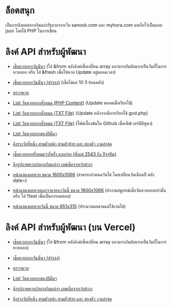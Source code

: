 # ล็อตสนุก
เป็นการดึงผลสลากกินแบ่งรัฐบาลจากเว็บ sanook.com และ myhora.com มาเก็บไว้เป็นแบบ json โดยใช้ PHP ในการเขียน

# ลิงค์ API สำหรับผู้พัฒนา
* [เช็คหวยออกวันนั้นๆ](https://lottsanook.herokuapp.com/?date=01102563) (ใส่ &from หลังลิงค์เพื่อเปลี่ยน array แถวแรกอันดับแรกเป็นวันที่ในการหวยออก หรือ ใส่ &fresh เพื่อให้หวย Update อยู่ตลอดเวลา)

* [เช็คหวยออกวันนั้นๆ (สำรอง)](https://lottsanook.herokuapp.com/index2.php?date=01102563) (เช็คได้แค่ 10 ปี ย้อนหลัง)

* [ตรวจหวย](https://lottsanook.herokuapp.com/checklottery.php?by=01032564&search=835573)

* [List วันหวยออกทั้งหมด (PHP Content)](https://lottsanook.herokuapp.com/god.php) (Update ตลอดเมื่อเรียกใช้)

* [List วันหวยออกทั้งหมด (TXT File)](https://lottsanook.herokuapp.com/cache/test.txt) (Update หลังจากมีการเรียกใช้ god.php)

* [List วันหวยออกทั้งหมด (TXT File)](https://raw.githubusercontent.com/Quad-B/lottsanook/main/cache/test.txt) (ไฟล์เบื้องต้นใน Github เมื่อเซิฟเวอร์มีปัญหา)

* [List วันหวยออกของปีนั้นๆ](https://lottsanook.herokuapp.com/gdpy.php?year=2555)

* [ดึงรางวัลที่หนึ่ง สามตัวหน้า สามตัวท้าย และ สองตัว งวดล่าสุด](http://lottsanook.herokuapp.com/lastlot/)

* [เช็คหวยออกทั้งหมดว่ากี่ครั้ง แบบง่าย (ตั้งแต่ 2543 ถึง ปัจจุปัน)](https://lottsanook.herokuapp.com/finddol.php?search=81)

* [ดึงรูปภาพหวย/สลากกินแบ่งฯ เลขเด็ดจากเจ้าต่างๆ](https://lottsanook.herokuapp.com/getchit.php)

* [หน้าแสดงผลหวย ขนาด 1600x1066](http://lottsanook.herokuapp.com/viewlot.php?date=01022563) (สามารถกำหนดวันได้ โดยเปลี่ยนวันเดือนปี หลัง date=)

* [หน้าแสดงผลหวยและราคาทองวันนี้ ขนาด 1600x1066](https://lottsanook.herokuapp.com/viewlot_gold.php) (ทำงานสมูบรณ์เมื่อวันหวยออกเท่านั้น หรือ ใส่ ?test เพื่อเป็นการทดสอบ)

* [หน้าแสดงผลหวยวันนี้ ขนาด 851x315](https://lottsanook.herokuapp.com/viewlo.php) (ประมวลผลนานแต่ใช้งานได้)

# ลิงค์ API สำหรับผู้พัฒนา (บน Vercel)
* [เช็คหวยออกวันนั้นๆ](https://lottsanook.vercel.app/api/?date=01102563) (ใส่ &from หลังลิงค์เพื่อเปลี่ยน array แถวแรกอันดับแรกเป็นวันที่ในการหวยออก)

* [เช็คหวยออกวันนั้นๆ (สำรอง)](https://lottsanook.vercel.app/api/index2.php?date=01102563)

* [ตรวจหวย](https://lottsanook.vercel.app/api/checklottery.php?by=01032564&search=835573)

* [List วันหวยออกของปีนั้นๆ](https://lottsanook.vercel.app/api/gdpy.php?year=2555)

* [ดึงรูปภาพหวย/สลากกินแบ่งฯ เลขเด็ดจากเจ้าต่างๆ](https://lottsanook.vercel.app/api/getchit.php)

* [ดึงรางวัลที่หนึ่ง สามตัวหน้า สามตัวท้าย และ สองตัว งวดล่าสุด](https://lottsanook.vercel.app/api/lastlot.php)
